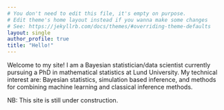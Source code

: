 ```yaml
---
# You don't need to edit this file, it's empty on purpose.
# Edit theme's home layout instead if you wanna make some changes
# See: https://jekyllrb.com/docs/themes/#overriding-theme-defaults
layout: single
author_profile: true
title: "Hello!"
---
```


Welcome to my site! I am a Bayesian statistician/data scientist currently pursuing a PhD in mathematical statistics at Lund University. My technical interest are: Bayesian statistics, simulation based inference, and methods for combining machine learning and classical inference methods.

NB: This site is still under construction.
